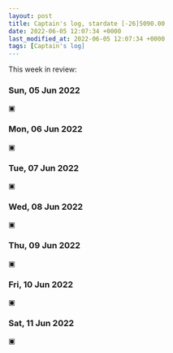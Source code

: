 ```yaml
---
layout: post
title: Captain's log, stardate [-26]5090.00
date: 2022-06-05 12:07:34 +0000
last_modified_at: 2022-06-05 12:07:34 +0000
tags: [Captain's log]
---
```


This week in review:

<!-- more -->

### Sun, 05 Jun 2022

▣

### Mon, 06 Jun 2022

▣

### Tue, 07 Jun 2022

▣

### Wed, 08 Jun 2022

▣

### Thu, 09 Jun 2022

▣

### Fri, 10 Jun 2022

▣

### Sat, 11 Jun 2022

▣

